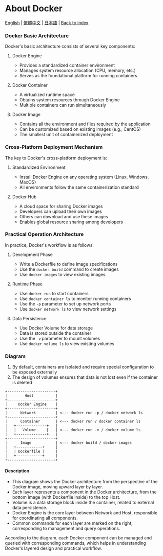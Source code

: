 # About Docker

[English](../en/02_about_docker.md) | [繁體中文](../zh-tw/02_about_docker.md) | [日本語](../ja/02_about_docker.md) | [Back to Index](../README.md)

### Docker Basic Architecture
Docker's basic architecture consists of several key components:
1. Docker Engine
   - Provides a standardized container environment
   - Manages system resource allocation (CPU, memory, etc.)
   - Serves as the foundational platform for running containers

2. Docker Container
   - A virtualized runtime space
   - Obtains system resources through Docker Engine
   - Multiple containers can run simultaneously

3. Docker Image
   - Contains all the environment and files required by the application
   - Can be customized based on existing images (e.g., CentOS)
   - The smallest unit of containerized deployment

### Cross-Platform Deployment Mechanism
The key to Docker's cross-platform deployment is:
1. Standardized Environment
   - Install Docker Engine on any operating system (Linux, Windows, MacOS)
   - All environments follow the same containerization standard

2. Docker Hub
   - A cloud space for sharing Docker images
   - Developers can upload their own images
   - Others can download and use these images
   - Enables global resource sharing among developers

### Practical Operation Architecture
In practice, Docker's workflow is as follows:

1. Development Phase
   - Write a Dockerfile to define image specifications
   - Use the `docker build` command to create images
   - Use `docker images` to view existing images

2. Runtime Phase
   - Use `docker run` to start containers
   - Use `docker container ls` to monitor running containers
   - Use the `-p` parameter to set up network ports
   - Use `docker network ls` to view network settings

3. Data Persistence
   - Use Docker Volume for data storage
   - Data is stored outside the container
   - Use the `-v` parameter to mount volumes
   - Use `docker volume ls` to view existing volumes

### Diagram
1. By default, containers are isolated and require special configuration to be exposed externally
2. The design of volumes ensures that data is not lost even if the container is deleted

```
+----------------------+
|        Host          |
+----------------------+
|     Docker Engine    |
+----------------------+
|      Network         | <--- docker run -p / docker network ls
+----------------------+
|      Container       | <--- docker run / docker container ls
|   +--------------+   |
|   |   Volume     |   | <--- docker run -v / docker volume ls
|   +--------------+   |
+----------------------+
|      Image           | <--- docker build / docker images
|   +------------+     |
|   | Dockerfile |     |
|   +------------+     |
+----------------------+
```

#### Description
- This diagram shows the Docker architecture from the perspective of the Docker image, moving upward layer by layer.
- Each layer represents a component in the Docker architecture, from the bottom Image (with Dockerfile inside) to the top Host.
- Volume is a data storage block inside the container, related to external data persistence.
- Docker Engine is the core layer between Network and Host, responsible for coordinating all components.
- Common commands for each layer are marked on the right, corresponding to management and query operations.

According to the diagram, each Docker component can be managed and queried with corresponding commands, which helps in understanding Docker's layered design and practical workflow. 